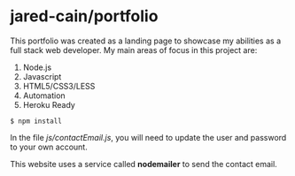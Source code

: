 jared-cain/portfolio
================

This portfolio was created as a landing page to showcase my abilities as a full
stack web developer. My main areas of focus in this project are:

1. Node.js
2. Javascript
3. HTML5/CSS3/LESS
4. Automation
5. Heroku Ready

`$ npm install`

In the file _js/contactEmail.js_, you will need to update the user and
password to your own account.

This website uses a service called **nodemailer** to send the contact email.
